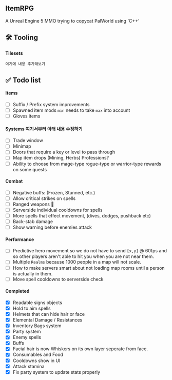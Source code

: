 ## ItemRPG

A Unreal Engine 5 MMO trying to copycat PalWorld using 'C++'

## 🛠️ Tooling

#### Tilesets


```bash
여기에 내용 추가해보기
```

## ✅ Todo list

#### Items

- [ ] Suffix / Prefix system improvements
- [ ] Spawned item mods `min` needs to take `max` into account
- [ ] Gloves items

#### Systems 여기서부터 아래 내용 수정하기

- [ ] Trade window
- [ ] Minimap
- [ ] Doors that require a key or level to pass through
- [ ] Map item drops (Mining, Herbs) Professions?
- [ ] Ability to choose from mage-type rogue-type or warrior-type rewards on some quests

#### Combat

- [ ] Negative buffs: (Frozen, Stunned, etc.)
- [ ] Allow critical strikes on spells
- [ ] Ranged weapons 🏹
- [ ] Serverside individual cooldowns for spells
- [ ] More spells that effect movement, (dives, dodges, pushback etc)
- [ ] Back-stab damage
- [ ] Show warning before enemies attack

#### Performance

- [ ] Predictive hero movement so we do not have to send `[x,y]` @ 60fps and so other players aren't able to hit you when you are not near them.
- [ ] Multiple `Realms` because 1000 people in a map will not scale.
- [ ] How to make servers smart about not loading map rooms until a person is actually in them.
- [ ] Move spell cooldowns to serverside check

#### Completed

- [x] Readable signs objects
- [x] Hold to aim spells
- [x] Helmets that can hide hair or face
- [x] Elemental Damage / Resistances
- [x] Inventory Bags system
- [x] Party system
- [x] Enemy spells
- [x] Buffs
- [x] Facial hair is now Whiskers on its own layer seperate from face.
- [x] Consumables and Food
- [x] Cooldowns show in UI
- [x] Attack stamina
- [x] Fix party system to update stats properly
